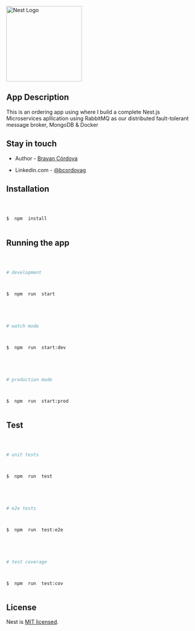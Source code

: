 <p  align="center">

<a  href="http://nestjs.com/"  target="blank"><img  src="https://nestjs.com/img/logo-small.svg"  width="200"  alt="Nest Logo"  /></a>

</p>

## App Description

This is an ordering app using where I build a complete Nest.js Microservices apllication using RabbitMQ as our distributed fault-tolerant message broker, MongoDB & Docker

## Stay in touch

- Author - [Brayan Córdova](https://www.linkedin.com/in/bcordovag/)

- Linkedin.com - [@bcordovag](https://www.linkedin.com/in/bcordovag/)

[circleci-image]: https://img.shields.io/circleci/build/github/nestjs/nest/master?token=abc123def456
[circleci-url]: https://circleci.com/gh/nestjs/nest

## Installation

```bash



$  npm  install



```

## Running the app

```bash



# development



$  npm  run  start





# watch mode



$  npm  run  start:dev





# production mode



$  npm  run  start:prod



```

## Test

```bash



# unit tests



$  npm  run  test





# e2e tests



$  npm  run  test:e2e





# test coverage



$  npm  run  test:cov



```

## License

Nest is [MIT licensed](LICENSE).
